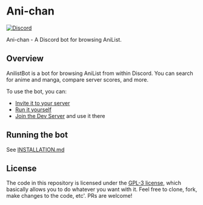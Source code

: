 # Ani-chan

[![Discord](https://img.shields.io/discord/867985175697567744)](https://discord.gg/gGVDR6Mxu4)

Ani-chan - A Discord bot for browsing AniList.

## Overview

AnilistBot is a bot for browsing AniList from within Discord.
You can search for anime and manga, compare server scores, and more.

To use the bot, you can:

- [Invite it to your server](https://discord.com/api/oauth2/authorize?client_id=861173907644743680&permissions=137439308864&scope=bot)
- [Run it yourself](#running-the-bot)
- [Join the Dev Server](https://discord.gg/gGVDR6Mxu4) and use it there

## Running the bot

See [INSTALLATION.md](INSTALLATION.md)

## License

The code in this repository is licensed under the [GPL-3 license](LICENSE), which basically allows you to do whatever you want with it.
Feel free to clone, fork, make changes to the code, etc'. PRs are welcome!
